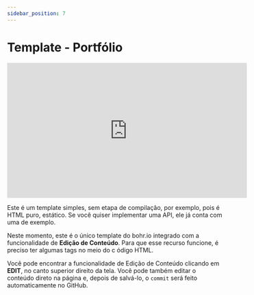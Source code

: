```yaml
---
sidebar_position: 7
---
```


# Template - Portfólio

<div style={{textAlign: 'center'}}><iframe width="560" height="315" src="https://www.youtube.com/embed/Y14gKEz8K6E" title="YouTube video player" frameborder="0" allow="accelerometer; autoplay; clipboard-write; encrypted-media; gyroscope; picture-in-picture" allowfullscreen></iframe></div>

Este é um template simples, sem etapa de compilação, por exemplo, pois é HTML puro, estático. Se você quiser implementar uma API, ele já conta com uma de exemplo.

Neste momento, este é o único template do bohr.io integrado com a funcionalidade de **Edição de Conteúdo**. Para que esse recurso funcione, é preciso ter algumas tags no meio do c ódigo HTML.

Você pode encontrar a funcionalidade de Edição de Conteúdo clicando em **EDIT**, no canto superior direito da tela. Você pode também editar o conteúdo direto na página e, depois de salvá-lo, o `commit` será feito automaticamente no GitHub.
